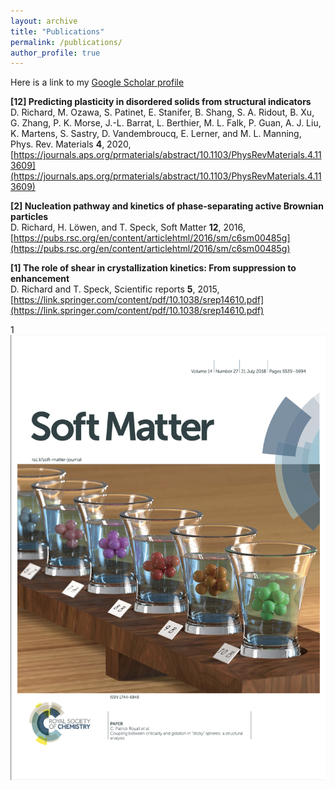 ```yaml
---
layout: archive
title: "Publications"
permalink: /publications/
author_profile: true
---
```


Here is a link to my [Google Scholar profile](https://scholar.google.com/citations?user=jEhfz8kAAAAJ&hl=fr&oi=ao)


__[12] Predicting plasticity in disordered solids from structural indicators__  
D. Richard, M. Ozawa, S. Patinet, E. Stanifer, B. Shang, S. A. Ridout, B. Xu, G. Zhang, P. K. Morse, J.-L. Barrat, L. Berthier, M. L. Falk, P. Guan, A. J. Liu, K. Martens, S. Sastry, D. Vandembroucq, E. Lerner, and M. L. Manning,
Phys. Rev. Materials __4__, 2020, [https://journals.aps.org/prmaterials/abstract/10.1103/PhysRevMaterials.4.113609](https://journals.aps.org/prmaterials/abstract/10.1103/PhysRevMaterials.4.113609) 

__[2] Nucleation pathway and kinetics of phase-separating active Brownian particles__  
D. Richard, H. Löwen, and T. Speck,
Soft Matter __12__, 2016, [https://pubs.rsc.org/en/content/articlehtml/2016/sm/c6sm00485g](https://pubs.rsc.org/en/content/articlehtml/2016/sm/c6sm00485g)  

__[1] The role of shear in crystallization kinetics: From suppression to enhancement__  
D. Richard and T. Speck,
Scientific reports __5__, 2015, [https://link.springer.com/content/pdf/10.1038/srep14610.pdf](https://link.springer.com/content/pdf/10.1038/srep14610.pdf)  


1<br/><img src='/images/cover_soft_matter_gel.png'>
